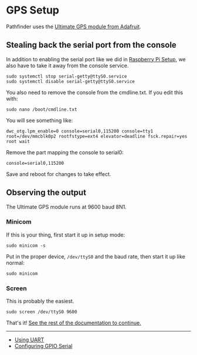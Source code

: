 # GPS Setup

Pathfinder uses the [Ultimate GPS module from Adafruit](https://www.adafruit.com/product/746).

## Stealing back the serial port from the console

In addition to enabling the serial port like we did in [Raspberry Pi Setup](rpi_setup.md), we also have to take it away from the console service.

```
sudo systemctl stop serial-getty@ttyS0.service
sudo systemctl disable serial-getty@ttyS0.service
```

You also need to remove the console from the cmdline.txt. If you edit this with:

```
sudo nano /boot/cmdline.txt
```

You will see something like:

```
dwc_otg.lpm_enable=0 console=serial0,115200 console=tty1 root=/dev/mmcblk0p2 rootfstype=ext4 elevator=deadline fsck.repair=yes root wait
```

Remove the part mapping the console to serial0:

```
console=serial0,115200
```

Save and reboot for changes to take effect.

## Observing the output

The Ultimate GPS module runs at 9600 baud 8N1.

### Minicom

If this is your thing, first start it up in setup mode:

```
sudo minicom -s
```

Put in the proper device, `/dev/ttyS0` and the baud rate, then start it up like normal:

```
sudo minicom
```

### Screen

This is probably the easiest.

```
sudo screen /dev/ttyS0 9600
```

That's it! [See the rest of the documentation to continue.](../README.md)

----

* [Using UART](https://learn.adafruit.com/adafruit-ultimate-gps-on-the-raspberry-pi/using-uart-instead-of-usb)
* [Configuring GPIO Serial](http://spellfoundry.com/2016/05/29/configuring-gpio-serial-port-raspbian-jessie-including-pi-3)
